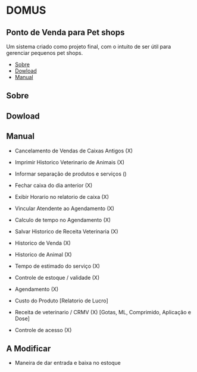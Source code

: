 # DOMUS
## Ponto de Venda para Pet shops

Um sistema criado como projeto final, com o intuito de ser útil para gerenciar pequenos pet shops.

<!--ts-->
 * [Sobre](#sobre)
 * [Dowload](#dowload)
 * [Manual](#manual)
 

## Sobre 

## Dowload

## Manual
- Cancelamento de Vendas de Caixas Antigos (X)

- Imprimir Historico Veterinario de Animais (X)

- Informar separação de produtos e serviços ()

- Fechar caixa do dia anterior (X)

- Exibir Horario no relatorio de caixa (X)

- Vincular Atendente ao Agendamento (X) 

- Calculo de tempo no Agendamento (X)

- Salvar Historico de Receita Veterinaria (X)

- Historico de Venda (X)

- Historico de Animal (X)

- Tempo de estimado do serviço (X)

- Controle de estoque / validade (X)

- Agendamento (X)

- Custo do Produto [Relatorio de Lucro]

- Receita de veterinario / CRMV (X) [Gotas, ML, Comprimido, Aplicação e Dose]

- Controle de acesso (X)

## A Modificar

 - Maneira de dar entrada e baixa no estoque
